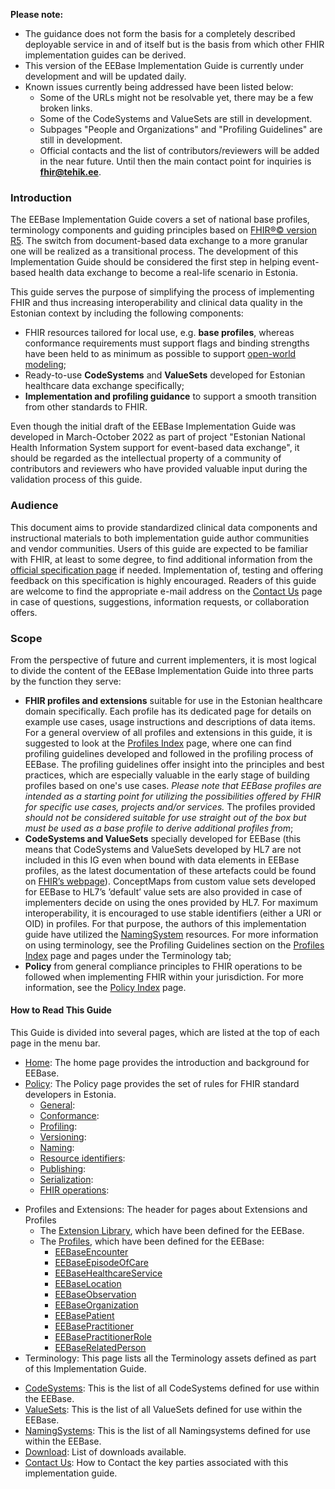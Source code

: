 <div class="alert alert-warning">

<b>Please note:</b>
<br/>
- The guidance does not form the basis for a completely described deployable service in and of itself but is the basis from which other FHIR implementation guides can be derived.
- This version of the EEBase Implementation Guide is currently under development and will be updated daily.
- Known issues currently being addressed have been listed below:  
  - Some of the URLs might not be resolvable yet, there may be a few broken links.
  - Some of the CodeSystems and ValueSets are still in development.
  - Subpages "People and Organizations" and "Profiling Guidelines" are still in development.
  - Official contacts and the list of contributors/reviewers will be added in the near future. Until then the main contact point for inquiries is <b>fhir@tehik.ee</b>.

</div>

### Introduction

The EEBase Implementation Guide covers a set of national base profiles, terminology components and guiding principles based on [FHIR®© version R5](http://hl7.org/fhir/R4/index.html). The switch from document-based data exchange to a more granular one will be realized as a transitional process. The development of this Implementation Guide should be considered the first step in helping event-based health data exchange to become a real-life scenario in Estonia.

This guide serves the purpose of simplifying the process of implementing FHIR and thus increasing interoperability and clinical data quality in the Estonian context by including the following components:
- FHIR resources tailored for local use, e.g. **base profiles**, whereas conformance requirements must support flags and binding strengths have been held to as minimum as possible to support [open-world modeling](https://informatiestandaarden.nictiz.nl/wiki/FHIR:V1.0_FHIR_Profiling_Guidelines_R4#Open_vs._closed_world_modeling);
- Ready-to-use **CodeSystems** and **ValueSets** developed for Estonian healthcare data exchange specifically;
- **Implementation and profiling guidance** to support a smooth transition from other standards to FHIR.

Even though the initial draft of the EEBase Implementation Guide was developed in March-October 2022 as part of project "Estonian National Health Information System support for event-based data exchange", it should be regarded as the intellectual property of a community of contributors and reviewers who have provided valuable input during the validation process of this guide. 


### Audience
This document aims to provide standardized clinical data components and instructional materials to both implementation guide author communities and vendor communities. Users of this guide are expected to be familiar with FHIR, at least to some degree, to find additional information from the [official specification page](http://hl7.org/fhir/) if needed. Implementation of, testing and offering feedback on this specification is highly encouraged. Readers of this guide are welcome to find the appropriate e-mail address on the [Contact Us](contact.html) page in case of questions, suggestions, information requests, or collaboration offers.


### Scope
From the perspective of future and current implementers, it is most logical to divide the content of the EEBase Implementation Guide into three parts by the function they serve:
- **FHIR profiles and extensions** suitable for use in the Estonian healthcare domain specifically. Each profile has its dedicated page for details on example use cases, usage instructions and descriptions of data items. For a general overview of all profiles and extensions in this guide, it is suggested to look at the [Profiles Index](artifacts.html) page, where one can find profiling guidelines developed and followed in the profiling process of EEBase. The profiling guidelines offer insight into the principles and best practices, which are especially valuable in the early stage of building profiles based on one's use cases. *Please note that EEBase profiles are intended as a starting point for utilizing the possibilities offered by FHIR for specific use cases, projects and/or services.* The profiles provided *should not be considered suitable for use straight out of the box but must be used as a base profile to derive additional profiles from*;
- **CodeSystems and ValueSets** specially developed for EEBase (this means that CodeSystems and ValueSets developed by HL7 are not included in this IG even when bound with data elements in EEBase profiles, as the latest documentation of these artefacts could be found on [FHIR’s webpage](http://hl7.org/fhir/terminologies-systems.html)). 
ConceptMaps from custom value sets developed for EEBase to HL7’s ’default’ value sets are also provided in case of implementers decide on using the ones provided by HL7. For maximum interoperability, it is encouraged to use stable identifiers (either a URI or OID) in profiles. For that purpose, the authors of this implementation guide have utilized the [NamingSystem](artifacts.html#terminology-naming-systems) resources. For more information on using terminology, see the Profiling Guidelines section on the [Profiles Index](artifacts.html) page and pages under the Terminology tab;
- **Policy** from general compliance principles to FHIR operations to be followed when implementing FHIR within your jurisdiction. For more information, see the [Policy Index](policy.html) page.


#### How to Read This Guide

This Guide is divided into several pages, which are listed at the top of each page in the menu bar.

- [Home](index.html): The home page provides the introduction and background for EEBase.
- [Policy](policy.html): The Policy page provides the set of rules for FHIR standard developers in Estonia.
  - [General](policy.html#general): <!-- siia lisada selgitus -->
  - [Conformance](policy.html#conformance): <!-- siia lisada selgitus -->
  - [Profiling](policy.html#profiling): <!-- siia lisada selgitus -->
  - [Versioning](policy.html#versioning): <!-- siia lisada selgitus -->
  - [Naming](policy.html#naming): <!-- siia lisada selgitus -->
  - [Resource identifiers](policy.html#resource-identifiers): <!-- siia lisada selgitus -->
  - [Publishing](policy.html#publishing): <!-- siia lisada selgitus -->
  - [Serialization](policy.html#serialization): <!-- siia lisada selgitus -->
  - [FHIR operations](policy.html#fhir-operations): <!-- siia lisada selgitus -->
<!--  - [General](policy.html#health-service): List of providers of National Health Services. -->
- Profiles and Extensions: The header for pages about Extensions and Profiles
  - The [Extension Library](artifacts.html#structures-extension-definitions), which have been defined for the EEBase.
  - The [Profiles](artifacts.html#structures-resource-profiles), which have been defined for the EEBase:
    - [EEBaseEncounter](StructureDefinition-ee-encounter.html)
    - [EEBaseEpisodeOfCare](StructureDefinition-ee-episode-of-care.html)
    - [EEBaseHealthcareService](StructureDefinition-ee-healthcare-service.html)
    - [EEBaseLocation](StructureDefinition-ee-location.html)
    - [EEBaseObservation](StructureDefinition-ee-observation.html)
    - [EEBaseOrganization](StructureDefinition-ee-organization.html)
    - [EEBasePatient](StructureDefinition-ee-patient.html)
    - [EEBasePractitioner](StructureDefinition-ee-practitioner.html)
    - [EEBasePractitionerRole](StructureDefinition-ee-practitioner-role.html)
    - [EEBaseRelatedPerson](StructureDefinition-ee-related-person.html)
- Terminology: This page lists all the Terminology assets defined as part of this Implementation Guide.
<!-- - [ConceptMaps](#): This is the list of all ConceptMaps necessary to guarantee interoperability for using EEBase and HL7 terminology resources. NB! Delete this line because IG does not contain concept maps. -->
  - [CodeSystems](artifacts.html#terminology-code-systems): This is the list of all CodeSystems defined for use within the EEBase.
  - [ValueSets](artifacts.html#terminology-value-sets): This is the list of all ValueSets defined for use within the EEBase.
  - [NamingSystems](artifacts.html#terminology-naming-systems): This is the list of all Namingsystems defined for use within the EEBase.
- [Download](download.html): List of downloads available.
- [Contact Us](contact.html): How to Contact the key parties associated with this implementation guide.


<!--button onclick="topFunction()" id="topButton" title="Back to top">top</button-->

<!-- <div class="alert alert-warning">

* Licensing and Publisher *

Copyright © 2022+ HL7 Estonia Licensed under the Apache License, Version 2.0 (the "License"); you may not use this file except in compliance with the License. You may obtain a copy of the License at http://www.apache.org/licenses/LICENSE-2.0 Unless required by applicable law or agreed to in writing, software distributed under the License is distributed on an "AS IS" BASIS, WITHOUT WARRANTIES OR CONDITIONS OF ANY KIND, either express or implied. See the License for the specific language governing permissions and limitations under the License. HL7® FHIR® standard Copyright © 2011+ HL7 The HL7® FHIR® standard is used under the FHIR license. You may obtain a copy of the FHIR license at https://www.hl7.org/fhir/license.html.

Developed and authored by HL7 Estonia Base Development Team and published by HL7 Estonia.

</div> -->
